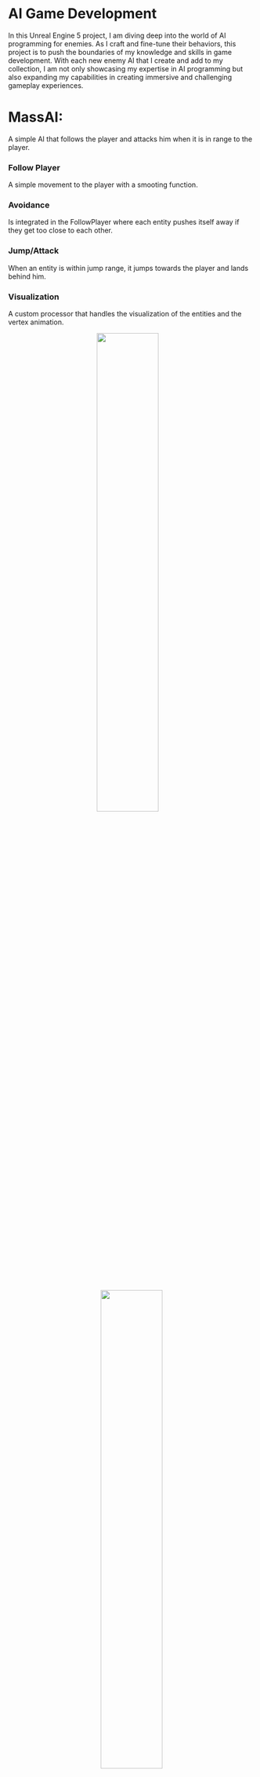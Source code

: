 # AI Game Development

In this Unreal Engine 5 project, I am diving deep into the world of AI programming for enemies. As I craft and fine-tune their behaviors, this project is to push the boundaries of my knowledge and skills in game development. 
With each new enemy AI that I create and add to my collection, I am not only showcasing my expertise in AI programming but also expanding my capabilities in creating immersive and challenging gameplay experiences.

# MassAI:
A simple AI that follows the player and attacks him when it is in range to the player.

  ### Follow Player 
  A simple movement to the player with a smooting function.
  ### Avoidance
  Is integrated in the FollowPlayer where each entity pushes itself away if they get too close to each other. 
  ### Jump/Attack 
  When an entity is within jump range, it jumps towards the player and lands behind him.
  ### Visualization
  A custom processor that handles the visualization of the entities and the vertex animation.
  <p align="center">
   <img src="https://github.com/Almin-B/Boss_AI/blob/main/AI_Gifs/MassAI_01.gif" width="50%" height="50%"/>
   &nbsp; &nbsp;
   <img src="https://github.com/Almin-B/Boss_AI/blob/main/AI_Gifs/MassAI_03.gif" width="50%" height="50%"/>
  </p>


# Attack Objects
Attack Objects is a easy method for creating and executing attacks or actions.
An object is created that exists in the background and contains information for the desired attack/action and is deleted after execution. This makes it easy to create attacks or actions which are then be executed by the enemy and each attack/action is separated from one another, making the addition of new attacks/actions more organized.

 ### Creation
 
 <img src="https://github.com/Almin-B/Boss_AI/blob/main/AI_Gifs/CreateAttackObj.gif" width="50%" height="50%"/>

 Example of information and scripts in an attack object:
 
 <img src="https://github.com/Almin-B/Boss_AI/blob/main/AI_Gifs/AttackObj_01.PNG" width="85%" height="85%"/>
 
 ### Assign
 
 <img src="https://github.com/Almin-B/Boss_AI/blob/main/AI_Gifs/AssignAttackObj.gif" width="50%" height="50%"/>
 
 ### Attack Execute
 
 <img src="https://github.com/Almin-B/Boss_AI/blob/main/AI_Gifs/ExecuteAttackObj.gif" width="50%" height="50%"/>

 
# Currupted Raccoon

## Boss Entrance
A start sequence that is activated when entering the boss arena that starts the boss fight

<img src="https://github.com/Almin-B/Boss_AI/blob/main/AI_Gifs/BossAI_Entrance.gif" width="85%" height="85%"/>

## Attacks

 ### Simple Attacks
 Simple bite and claw attacks that are combined and executed rapidly by the boss
 
 <img src="https://github.com/Almin-B/Boss_AI/blob/main/AI_Gifs/BossAI_Attack_Simple_01.gif" width="85%" height="85%"/>
 <img src="https://github.com/Almin-B/Boss_AI/blob/main/AI_Gifs/BossAI_Attack_Simple_02.gif" width="85%" height="85%"/>
 
 ### Delayed Attack
 An attack that is delayed by the boss to disorient the player
 
 <img src="https://github.com/Almin-B/Boss_AI/blob/main/AI_Gifs/BossAI_Attack_Delay.gif" width="85%" height="85%"/>
 
 ### Stumper Attack
 An environmental attack that deals damage to everything within a radius of the boss
 
 <img src="https://github.com/Almin-B/Boss_AI/blob/main/AI_Gifs/BossAI_Attack_Stumper.gif" width="85%" height="85%"/>
 
 ### Roll Attack
 An attack that is added in the second phase (below 50 % boss life) in which the boss first jumps upwards and disappears from sight, only to deal major damage to the player after a short time with a roll attack. During this attack, the player is warned which side the attack is coming from (indicated by a red pulse effect in the HUD).
 
 <img src="https://github.com/Almin-B/Boss_AI/blob/main/AI_Gifs/BossAI_RollAttack.gif" width="85%" height="85%"/>
 
## Player Action Reading and Player Punishment
The boss can read certain actions of the player and then execute counter attacks to punish the player. In this case, the boss only reads whether the player is healing, which means that badly timed heals are punished (the boss has a 50% chance of performing a counterattack).

<img src="https://github.com/Almin-B/Boss_AI/blob/main/AI_Gifs/BossAI_PunishAttack.gif" width="85%" height="85%"/>

## Boss Stunn
The Guard mechanic already implemented in SpearFighter was also used here, where the boss's guard breaks and he cannot move for a short time.

<img src="https://github.com/Almin-B/Boss_AI/blob/main/AI_Gifs/BossAI_Stunn.gif" width="85%" height="85%"/>

# SpearFighter

## Patrolling
Patrolling is pretty simple, the enemy moves to each PatrolPoint, waits there for a while and then moves on to the next one. In order to create a **PatrolPath**, you have to drag the blueprint **BP_EnemyPatrolPath** into the level and then you can add an array of vectors in the details panel, where for each new element a **Gizmo** is added, allowing you to set the respective **PatrolPoint Location**.

 <img src="https://github.com/Almin-B/Boss_AI/blob/main/AI_Gifs/LanceFighterGIF-Pathfollowing.gif" width="85%" height="85%"/>
 
## Defense
 ### Guard Buildup
 The **Guard** is the enemy's **Defense Stamina**, which is built up when the enemy blocks attacks from the player. This bar is shown as a yellow outline around the enemy's life bar and is also reduced again if the player does not attack the enemy for a longer   period of time.
 ### Guard Break
 If the Guard bar is fully built up, the enemy's defense breaks, resulting in the opponent being stunned for a short time and losing life.
 
 <img src="https://github.com/Almin-B/Boss_AI/blob/main/AI_Gifs/LanceFighterGIF-GuardBuildUpAndBreake.gif" width="85%" height="85%"/>
 
## Attacks

### 1. Spear Thrust
The Spear Thrust Attack, where the enemy rushes towards the player and damages the player when it hits him, is used to prevent the player from running away from the enemy so easily.
This attack is only executed by the enemy when he is far away from the player.

 <img src="https://github.com/Almin-B/Boss_AI/blob/main/AI_Gifs/LanceFighterGIF-Thrust.gif" width="85%" height="85%"/>

### 2. Windblade Projectile Attack
The WindBlade Projectile Attack, in which the enemy shoots a projectile towards the player, is executed when the enemy is not too close to the player or after the enemy blocks an attack from the player and then dashes backwards to get distance to the player. The player can then dodge or block this attack.  

 <img src="https://github.com/Almin-B/Boss_AI/blob/main/AI_Gifs/LanceFighterGIF-Windblade.gif" width="85%" height="85%"/>

### 3. Close Combat Attacks
The close combat attacks consist of 3 different fast attacks, where each attack has its own percentage probability of being executed. These probabilities are set in the corresponding enemy blueprint (e.g. BP_LanceFighter).  

### Attack 1
<img src="https://github.com/Almin-B/Boss_AI/blob/main/AI_Gifs/LanceFighterGIF-CombatAttack1.gif" width="85%" height="85%"/>
### Attack 2
<img src="https://github.com/Almin-B/Boss_AI/blob/main/AI_Gifs/LanceFighterGIF-CombatAttack2.gif" width="85%" height="85%"/>
### Attack 3
<img src="https://github.com/Almin-B/Boss_AI/blob/main/AI_Gifs/LanceFighterGIF-CombatAttack3.gif" width="85%" height="85%"/>
